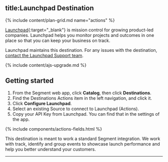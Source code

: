 ## title:Launchpad Destination


{% include content/plan-grid.md name="actions" %}

[Launchpad](https://www.launchpad.pm/?utm_source=segmentio&utm_medium=docs&utm_campaign=partners){:target="_blank"} is mission control for growing product-led companies. Launchpad helps you monitor projects and outcomes in one place so that you can keep your business on track.


Launchpad maintains this destination. For any issues with the destination, [contact the Launchpad Support team](mailto:support@launchpad.pm).


{% include content/ajs-upgrade.md %}


## Getting started

1. From the Segment web app, click **Catalog**, then click **Destinations**.
2. Find the Destinations Actions item in the left navigation, and click it.
3. Click **Configure Launchpad**.
4. Select an existing Source to connect to Launchpad (Actions).
5. Copy your API Key from Launchpad. You can find that in the settings of the app. 


{% include components/actions-fields.html %}


This destination is meant to work a standard Segment integration. We work with track, identify and group events to showcase launch performance and help you better understand your customers.

---
